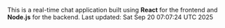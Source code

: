 This is a real-time chat application built using **React** for the frontend and **Node.js** for the backend.
Last updated: Sat Sep 20 07:07:24 UTC 2025
